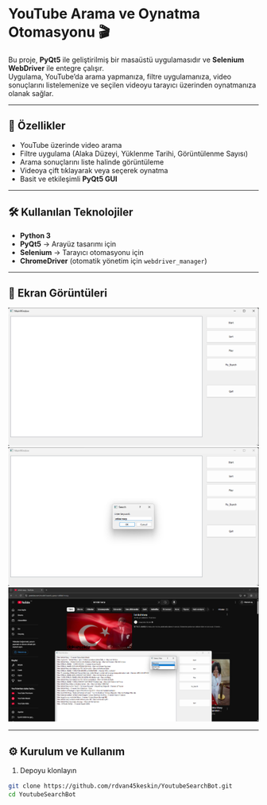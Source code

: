 # YouTube Arama ve Oynatma Otomasyonu 🎬

Bu proje, **PyQt5** ile geliştirilmiş bir masaüstü uygulamasıdır ve **Selenium WebDriver** ile entegre çalışır.  
Uygulama, YouTube’da arama yapmanıza, filtre uygulamanıza, video sonuçlarını listelemenize ve seçilen videoyu tarayıcı üzerinden oynatmanıza olanak sağlar.

---

## 🚀 Özellikler
- YouTube üzerinde video arama
- Filtre uygulama (Alaka Düzeyi, Yüklenme Tarihi, Görüntülenme Sayısı)
- Arama sonuçlarını liste halinde görüntüleme
- Videoya çift tıklayarak veya seçerek oynatma
- Basit ve etkileşimli **PyQt5 GUI**

---

## 🛠️ Kullanılan Teknolojiler
- **Python 3**
- **PyQt5** → Arayüz tasarımı için
- **Selenium** → Tarayıcı otomasyonu için
- **ChromeDriver** (otomatik yönetim için `webdriver_manager`)

---

## 📸 Ekran Görüntüleri

![Ana Pencere](images/Screenshot_1.png)
![Arama Sonuçları](images/Screenshot_2.png)
![Video Oynatma](images/Screenshot_3.png)


---

## ⚙️ Kurulum ve Kullanım

1. Depoyu klonlayın
```bash
git clone https://github.com/rdvan45keskin/YoutubeSearchBot.git
cd YoutubeSearchBot

